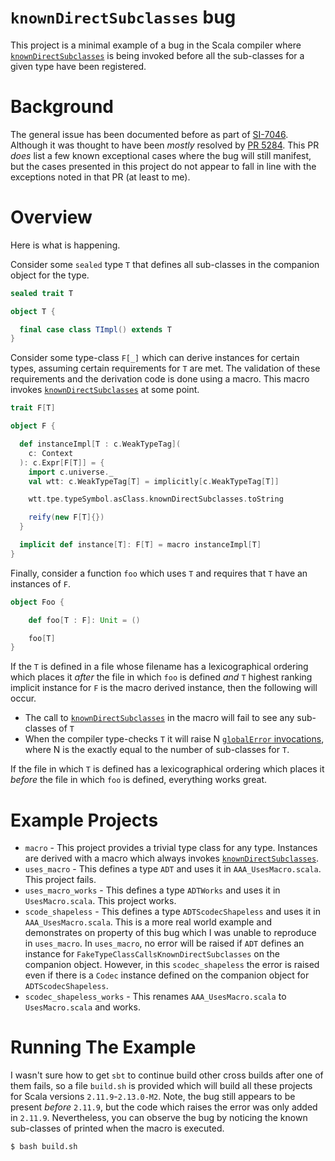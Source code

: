 # `knownDirectSubclasses` bug #

This project is a minimal example of a bug in the Scala compiler where [`knownDirectSubclasses`][knownDirectSubclasses] is being invoked before all the sub-classes for a given type have been registered.

# Background #

The general issue has been documented before as part of [SI-7046][SI-7046]. Although it was thought to have been _mostly_ resolved by [PR 5284][PR-5284]. This PR _does_ list a few known exceptional cases where the bug will still manifest, but the cases presented in this project do not appear to fall in line with the exceptions noted in that PR (at least to me).

# Overview #

Here is what is happening.

Consider some `sealed` type `T` that defines all sub-classes in the companion object for the type.

```scala
sealed trait T

object T {

  final case class TImpl() extends T
}
```

Consider some type-class `F[_]` which can derive instances for certain types, assuming certain requirements for `T` are met. The validation of these requirements and the derivation code is done using a macro. This macro invokes [`knownDirectSubclasses`][knownDirectSubclasses] at some point.

```scala
trait F[T]

object F {

  def instanceImpl[T : c.WeakTypeTag](
    c: Context
  ): c.Expr[F[T]] = {
    import c.universe._
    val wtt: c.WeakTypeTag[T] = implicitly[c.WeakTypeTag[T]]

    wtt.tpe.typeSymbol.asClass.knownDirectSubclasses.toString

    reify(new F[T]{})
  }

  implicit def instance[T]: F[T] = macro instanceImpl[T]
}
```

Finally, consider a function `foo` which uses `T` and requires that `T` have an instances of `F`.

```scala
object Foo {

    def foo[T : F]: Unit = ()

    foo[T]
}
```

If the `T` is defined in a file whose filename has a lexicographical ordering which places it _after_ the file in which `foo` is defined _and_ `T` highest ranking implicit instance for `F` is the macro derived instance, then the following will occur.

* The call to [`knownDirectSubclasses`][knownDirectSubclasses] in the macro will fail to see any sub-classes of `T`
* When the compiler type-checks `T` it will raise N [`globalError` invocations][globalError], where N is the exactly equal to the number of sub-classes for `T`.

If the file in which `T` is defined has a lexicographical ordering which places it _before_ the file in which `foo` is defined, everything works great.

# Example Projects #

* `macro` - This project provides a trivial type class for any type. Instances are derived with a macro which always invokes [`knownDirectSubclasses`][knownDirectSubclasses].
* `uses_macro` - This defines a type `ADT` and uses it in `AAA_UsesMacro.scala`. This project fails.
* `uses_macro_works` - This defines a type `ADTWorks` and uses it in `UsesMacro.scala`. This project works.
* `scode_shapeless` - This defines a type `ADTScodecShapeless` and uses it in `AAA_UsesMacro.scala`. This is a more real world example and demonstrates on property of this bug which I was unable to reproduce in `uses_macro`. In `uses_macro`, no error will be raised if `ADT` defines an instance for `FakeTypeClassCallsKnownDirectSubclasses` on the companion object. However, in this `scodec_shapeless` the error is raised even if there is a `Codec` instance defined on the companion object for `ADTScodecShapeless`.
* `scodec_shapeless_works` - This renames `AAA_UsesMacro.scala` to `UsesMacro.scala` and works.

# Running The Example #

I wasn't sure how to get `sbt` to continue build other cross builds after one of them fails, so a file `build.sh` is provided which will build all these projects for Scala versions `2.11.9`-`2.13.0-M2`. Note, the bug still appears to be present _before_ `2.11.9`, but the code which raises the error was only added in `2.11.9`. Nevertheless, you can observe the bug by noticing the known sub-classes of printed when the macro is executed.

```bash
$ bash build.sh
```

[knownDirectSubclasses]: https://github.com/scala/scala/blob/v2.12.3/src/reflect/scala/reflect/internal/Symbols.scala#L126 "knownDirectSubclasses"

[SI-7046]: https://issues.scala-lang.org/browse/SI-7046 "SI-7046"

[PR-5284]: https://github.com/scala/scala/pull/5284 "Scala PR 5284"

[globalError]: https://github.com/scala/scala/blob/v2.12.3/src/reflect/scala/reflect/internal/Symbols.scala#L3371 "globalError"
